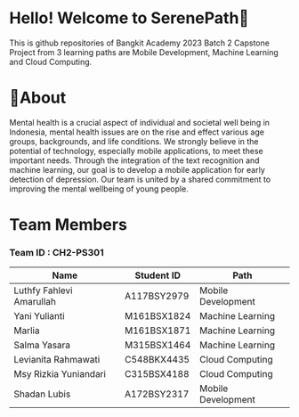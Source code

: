 # Hello! Welcome to SerenePath👋
This is github repositories of Bangkit Academy 2023 Batch 2 Capstone Project from 3 learning paths are Mobile Development, Machine Learning and Cloud Computing.

# 🚀About
Mental health is a crucial aspect of individual and societal well being in Indonesia, mental health issues are on the rise and effect various age groups, backgrounds, and life conditions.
We strongly believe in the potential of technology, especially mobile applications, to meet these important needs. Through the integration of the text recognition and machine learning, our goal is to develop a mobile application for early detection of depression. Our team is united by a shared commitment to improving the mental wellbeing of young people.

# Team Members
### Team ID : CH2-PS301

| Name   | Student ID  | Path |
| ------------------------ | -------------------------------- | --------------------------|
|  Luthfy Fahlevi Amarullah | A117BSY2979  | Mobile Development |
| Yani Yulianti | M161BSX1824 | Machine Learning |
| Marlia | M161BSX1871 | Machine Learning |
| Salma Yasara | M315BSX1464 | Machine Learning |
| Levianita Rahmawati | C548BKX4435 | Cloud Computing |
| Msy Rizkia Yuniandari | C315BSX4188 | Cloud Computing |
| Shadan Lubis | A172BSY2317 | Mobile Development |
